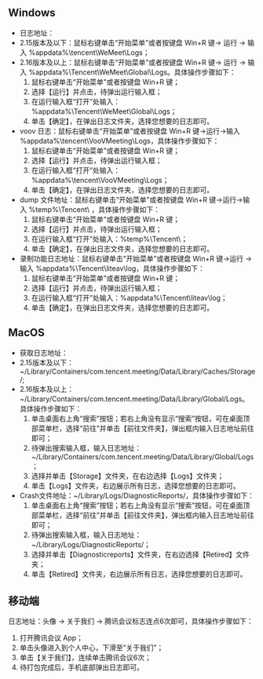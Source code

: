 ## Windows				
- 日志地址：
 - 2.15版本及以下：鼠标右键单击“开始菜单”或者按键盘 Win+R 键-&gt; 运行 -&gt; 输入 %appdata%\tencent\WeMeet\Logs；
 - 2.16版本及以上：鼠标右键单击“开始菜单”或者按键盘 Win+R 键-&gt; 运行 -&gt; 输入 %appdata%\Tencent\WeMeet\Global\Logs。具体操作步骤如下：
   1. 鼠标右键单击“开始菜单”或者按键盘 Win+R 键；
   2. 选择【运行】并点击，待弹出运行输入框；
   3. 在运行输入框“打开”处输入：%appdata%\Tencent\WeMeet\Global\Logs；
   4. 单击【确定】，在弹出日志文件夹，选择您想要的日志即可。
- voov 日志：鼠标右键单击“开始菜单”或者按键盘 Win+R 键-&gt;运行-&gt;输入 %appdata%\tencent\VooVMeeting\Logs，具体操作步骤如下：
  1. 鼠标右键单击“开始菜单”或者按键盘 Win+R 键；
  2. 选择【运行】并点击，待弹出运行输入框；
  3. 在运行输入框“打开”处输入：%appdata%\tencent\VooVMeeting\Logs；
  4. 单击【确定】，在弹出日志文件夹，选择您想要的日志即可。
- dump 文件地址：鼠标右键单击“开始菜单”或者按键盘 Win+R 键-&gt;运行-&gt;输入 %temp%\Tencent\	，具体操作步骤如下：	
  1. 鼠标右键单击“开始菜单”或者按键盘 Win+R 键；
  2. 选择【运行】并点击，待弹出运行输入框；
  3. 在运行输入框“打开”处输入：%temp%\Tencent\；
  4. 单击【确定】，在弹出日志文件夹，选择您想要的日志即可。
- 录制功能日志地址：鼠标右键单击“开始菜单”或者按键盘 Win+R 键-&gt;运行 -&gt; 输入 %appdata%\Tencent\liteav\log，具体操作步骤如下：	
  1. 鼠标右键单击“开始菜单”或者按键盘 Win+R 键；
  2. 选择【运行】并点击，待弹出运行输入框；
  3. 在运行输入框“打开”处输入：%appdata%\Tencent\liteav\log；
  4. 单击【确定】，在弹出日志文件夹，选择您想要的日志即可。

## MacOS				
- 获取日志地址：
 - 2.15版本及以下：~/Library/Containers/com.tencent.meeting/Data/Library/Caches/Storage/; 
 - 2.16版本及以上：~/Library/Containers/com.tencent.meeting/Data/Library/Global/Logs。具体操作步骤如下：
   1. 单击桌面右上角“搜索”按钮；若右上角没有显示“搜索”按钮，可在桌面顶部菜单栏，选择“前往”并单击【前往文件夹】，弹出框内输入日志地址前往即可；
   2. 待弹出搜索输入框，输入日志地址：~/Library/Containers/com.tencent.meeting/Data/Library/Global/Logs；
   3. 选择并单击【Storage】文件夹，在右边选择【Logs】文件夹；
   4. 单击【Logs】文件夹，右边展示所有日志，选择您想要的日志即可。
- Crash文件地址：~/Library/Logs/DiagnosticReports/，具体操作步骤如下：
  1. 单击桌面右上角“搜索”按钮；若右上角没有显示“搜索”按钮，可在桌面顶部菜单栏，选择“前往”并单击【前往文件夹】，弹出框内输入日志地址前往即可；
  2. 待弹出搜索输入框，输入日志地址：~/Library/Logs/DiagnosticReports/；
  3. 选择并单击【Diagnosticreports】文件夹，在右边选择【Retired】文件夹；
  4. 单击【Retired】文件夹，右边展示所有日志，选择您想要的日志即可。

## 移动端				
日志地址：头像 -&gt; 关于我们 -&gt; 腾讯会议标志连点6次即可，具体操作步骤如下：
 1. 打开腾讯会议 App；
 2. 单击头像进入到个人中心，下滑至“关于我们”；
 3. 单击【关于我们】，连续单击腾讯会议6次；
 4. 待打包完成后，手机底部弹出日志即可。
